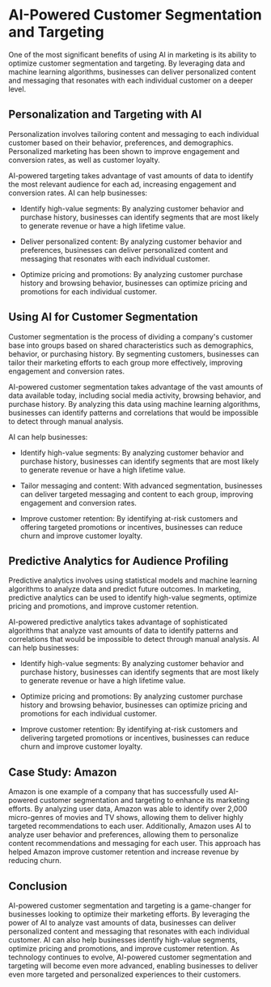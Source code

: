 AI-Powered Customer Segmentation and Targeting
==============================================

One of the most significant benefits of using AI in marketing is its ability to optimize customer segmentation and targeting. By leveraging data and machine learning algorithms, businesses can deliver personalized content and messaging that resonates with each individual customer on a deeper level.

Personalization and Targeting with AI
-------------------------------------

Personalization involves tailoring content and messaging to each individual customer based on their behavior, preferences, and demographics. Personalized marketing has been shown to improve engagement and conversion rates, as well as customer loyalty.

AI-powered targeting takes advantage of vast amounts of data to identify the most relevant audience for each ad, increasing engagement and conversion rates. AI can help businesses:

* Identify high-value segments: By analyzing customer behavior and purchase history, businesses can identify segments that are most likely to generate revenue or have a high lifetime value.

* Deliver personalized content: By analyzing customer behavior and preferences, businesses can deliver personalized content and messaging that resonates with each individual customer.

* Optimize pricing and promotions: By analyzing customer purchase history and browsing behavior, businesses can optimize pricing and promotions for each individual customer.

Using AI for Customer Segmentation
----------------------------------

Customer segmentation is the process of dividing a company's customer base into groups based on shared characteristics such as demographics, behavior, or purchasing history. By segmenting customers, businesses can tailor their marketing efforts to each group more effectively, improving engagement and conversion rates.

AI-powered customer segmentation takes advantage of the vast amounts of data available today, including social media activity, browsing behavior, and purchase history. By analyzing this data using machine learning algorithms, businesses can identify patterns and correlations that would be impossible to detect through manual analysis.

AI can help businesses:

* Identify high-value segments: By analyzing customer behavior and purchase history, businesses can identify segments that are most likely to generate revenue or have a high lifetime value.

* Tailor messaging and content: With advanced segmentation, businesses can deliver targeted messaging and content to each group, improving engagement and conversion rates.

* Improve customer retention: By identifying at-risk customers and offering targeted promotions or incentives, businesses can reduce churn and improve customer loyalty.

Predictive Analytics for Audience Profiling
-------------------------------------------

Predictive analytics involves using statistical models and machine learning algorithms to analyze data and predict future outcomes. In marketing, predictive analytics can be used to identify high-value segments, optimize pricing and promotions, and improve customer retention.

AI-powered predictive analytics takes advantage of sophisticated algorithms that analyze vast amounts of data to identify patterns and correlations that would be impossible to detect through manual analysis. AI can help businesses:

* Identify high-value segments: By analyzing customer behavior and purchase history, businesses can identify segments that are most likely to generate revenue or have a high lifetime value.

* Optimize pricing and promotions: By analyzing customer purchase history and browsing behavior, businesses can optimize pricing and promotions for each individual customer.

* Improve customer retention: By identifying at-risk customers and delivering targeted promotions or incentives, businesses can reduce churn and improve customer loyalty.

Case Study: Amazon
------------------

Amazon is one example of a company that has successfully used AI-powered customer segmentation and targeting to enhance its marketing efforts. By analyzing user data, Amazon was able to identify over 2,000 micro-genres of movies and TV shows, allowing them to deliver highly targeted recommendations to each user. Additionally, Amazon uses AI to analyze user behavior and preferences, allowing them to personalize content recommendations and messaging for each user. This approach has helped Amazon improve customer retention and increase revenue by reducing churn.

Conclusion
----------

AI-powered customer segmentation and targeting is a game-changer for businesses looking to optimize their marketing efforts. By leveraging the power of AI to analyze vast amounts of data, businesses can deliver personalized content and messaging that resonates with each individual customer. AI can also help businesses identify high-value segments, optimize pricing and promotions, and improve customer retention. As technology continues to evolve, AI-powered customer segmentation and targeting will become even more advanced, enabling businesses to deliver even more targeted and personalized experiences to their customers.
